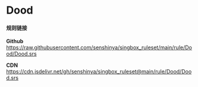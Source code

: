 # Dood

#### 规则链接

**Github**
https://raw.githubusercontent.com/senshinya/singbox_ruleset/main/rule/Dood/Dood.srs

**CDN**
https://cdn.jsdelivr.net/gh/senshinya/singbox_ruleset@main/rule/Dood/Dood.srs